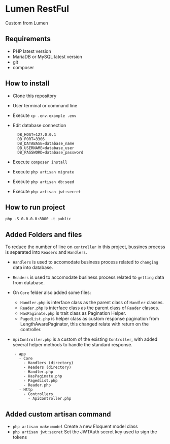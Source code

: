 # Lumen RestFul
Custom from Lumen

## Requirements
- PHP latest version
- MariaDB or MySQL latest version
- git
- composer

## How to install
- Clone this repository
- User terminal or command line
- Execute `cp .env.example .env`
- Edit database connection
   
        DB_HOST=127.0.0.1
        DB_PORT=3306
        DB_DATABASE=database_name
        DB_USERNAME=database_user
        DB_PASSWORD=database_password

- Execute `composer install`
- Execute `php artisan migrate`
- Execute `php artisan db:seed`
- Execute `php artisan jwt:secret`

## How to run project

    php -S 0.0.0.0:8000 -t public

## Added Folders and files

To reduce the number of line on `controller` in this project, bussines process is separated into `Readers` and `Handlers`.

- `Handlers` is used to accomodate business process related to `changing` data into database.
- `Readers` is used to accomodate business process related to `getting` data from database.
- On `Core` felder also added some files:

    - `Handler.php` is interface class as the parent class of `Handler` classes.
    - `Reader.php` is interface class as the parent class of `Reader` classes.
    - `HasPaginate.php` is trait class as Pagination Helper.
    - `PagedList.php` is helper class as custom response pagination from LengthAwarePaginator, this changed relate with return on the controller.
- `ApiController.php` is a custom of the existing `Controller`, with added several helper methods to handle the standard response.
```
    - app
      - Core
        - Handlers (directory)
        - Readers (directory)
        - Handler.php
        - HasPaginate.php
        - PagedList.php
        - Reader.php
      - Http
        - Controllers
          - ApiController.php
```

## Added custom artisan command
- `php artisan make:model` Create a new Eloquent model class
- `php artisan jwt:secret` Set the JWTAuth secret key used to sign the tokens
